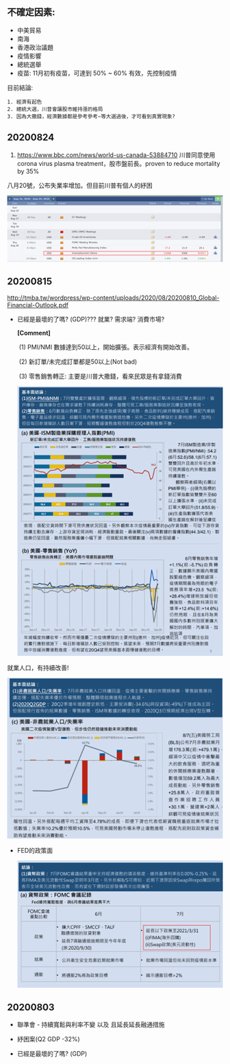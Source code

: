 ## 不確定因素:

* 中美貿易
* 南海
* 香港政治議題
* 疫情影響
* 總統選舉
* 疫苗: 11月初有疫苗，可達到 50% ~ 60% 有效，先控制疫情



目前結論:

    1. 經濟有起色
    2. 總統大選，川普會讓股市維持漲的格局
    3. 因為大撒錢，經濟數據都是參考參考~等大選過後，才可看到真實現象?





## 20200824

1. https://www.bbc.com/news/world-us-canada-53884710 川普同意使用 corona virus  plasma treatment，股市盤前長。proven to reduce mortality by 35%





八月20號，公布失業率增加。但目前川普有個人的紓困

![image-20200824212153289](Updates.assets/image-20200824212153289.png)



## 20200815

http://tmba.tw/wordpress/wp-content/uploads/2020/08/20200810_Global-Financial-Outlook.pdf

* 已經是最壞的了嗎? (GDP)??? 就業? 需求端? 消費市場?

  **[Comment]**

  ​    (1) PMI/NMI 數據達到50以上，開始擴張。表示經濟有開始改善。

  ​    (2) 新訂單/未完成訂單都是50以上(Not bad)

  ​    (3) 零售銷售轉正: 主要是川普大撒錢，看來民眾是有拿錢消費

  <img src="log.assets/image-20200816150615759.png" alt="image-20200816150615759" style="zoom:150%;" />



 就業人口，有持續改善!

![image-20200816150931390](Updates.assets/image-20200816150931390.png)





* FED的政策面

  ![image-20200816151229404](Updates.assets/image-20200816151229404.png)





## 20200803 

* 聯準會 - 持續寬鬆與利率不變 以及 且延長延長融通措施

* 紓困案(Q2 GDP -32%) 

* 已經是最壞的了嗎? (GDP)





